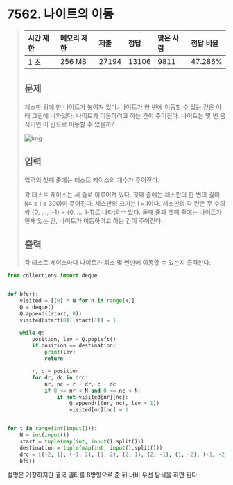 # 7562. 나이트의 이동

> | 시간 제한 | 메모리 제한 | 제출  | 정답  | 맞은 사람 | 정답 비율 |
> | :-------- | :---------- | :---- | :---- | :-------- | :-------- |
> | 1 초      | 256 MB      | 27194 | 13106 | 9811      | 47.286%   |
>
> ## 문제
>
> 체스판 위에 한 나이트가 놓여져 있다. 나이트가 한 번에 이동할 수 있는 칸은 아래 그림에 나와있다. 나이트가 이동하려고 하는 칸이 주어진다. 나이트는 몇 번 움직이면 이 칸으로 이동할 수 있을까?
>
> ![img](https://www.acmicpc.net/upload/images/knight.png)
>
> ## 입력
>
> 입력의 첫째 줄에는 테스트 케이스의 개수가 주어진다.
>
> 각 테스트 케이스는 세 줄로 이루어져 있다. 첫째 줄에는 체스판의 한 변의 길이 l(4 ≤ l ≤ 300)이 주어진다. 체스판의 크기는 l × l이다. 체스판의 각 칸은 두 수의 쌍 {0, ..., l-1} × {0, ..., l-1}로 나타낼 수 있다. 둘째 줄과 셋째 줄에는 나이트가 현재 있는 칸, 나이트가 이동하려고 하는 칸이 주어진다.
>
> ## 출력
>
> 각 테스트 케이스마다 나이트가 최소 몇 번만에 이동할 수 있는지 출력한다.

```python
from collections import deque


def bfs():
    visited = [[0] * N for n in range(N)]
    Q = deque()
    Q.append((start, 0))
    visited[start[0]][start[1]] = 1

    while Q:
        position, lev = Q.popleft()
        if position == destination:
            print(lev)
            return

        r, c = position
        for dr, dc in drc:
            nr, nc = r + dr, c + dc
            if 0 <= nr < N and 0 <= nc < N:
                if not visited[nr][nc]:
                    Q.append(((nr, nc), lev + 1))
                    visited[nr][nc] = 1


for t in range(int(input())):
    N = int(input())
    start = tuple(map(int, input().split()))
    destination = tuple(map(int, input().split()))
    drc = [(-2, 1), (-1, 2), (1, 2), (2, 1), (2, -1), (1, -2), (-1, -2), (-2, -1)]
    bfs()
```

설명은 거창하지만 결국 델타를 8방향으로 준 뒤 너비 우선 탐색을 하면 된다.